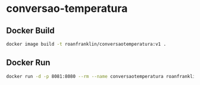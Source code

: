 # conversao-temperatura

## Docker Build

```bash
docker image build -t roanfranklin/conversaotemperatura:v1 .
```

## Docker Run

```bash
docker run -d -p 8081:8080 --rm --name conversaotemperatura roanfranklin/conversaotemperatura:v1
```
